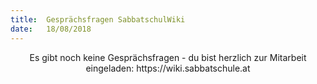 ```yaml
---
title:  Gesprächsfragen SabbatschulWiki
date:   18/08/2018
---
```


<center>Es gibt noch keine Gesprächsfragen - du bist herzlich zur Mitarbeit eingeladen: https://wiki.sabbatschule.at</center>